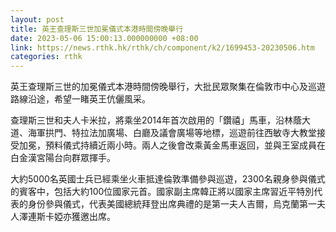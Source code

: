 ```yaml
---
layout: post
title: 英王查理斯三世加冕儀式本港時間傍晚舉行
date: 2023-05-06 15:00:13.000000000 +08:00
link: https://news.rthk.hk/rthk/ch/component/k2/1699453-20230506.htm
categories: rthk
---
```


英王查理斯三世的加冕儀式本港時間傍晚舉行，大批民眾聚集在倫敦市中心及巡遊路線沿途，希望一睹英王伉儷風采。

查理斯三世和夫人卡米拉，將乘坐2014年首次啟用的「鑽禧」馬車，沿林蔭大道、海軍拱門、特拉法加廣場、白廳及議會廣場等地標，巡遊前往西敏寺大教堂接受加冕，預料儀式持續近兩小時。兩人之後會改乘黃金馬車返回，並與王室成員在白金漢宮陽台向群眾揮手。

大約5000名英國士兵已經乘坐火車抵達倫敦準備參與巡遊，2300名親身參與儀式的賓客中，包括大約100位國家元首。國家副主席韓正將以國家主席習近平特別代表的身份參與儀式，代表美國總統拜登出席典禮的是第一夫人吉爾，烏克蘭第一夫人澤連斯卡婭亦獲邀出席。
